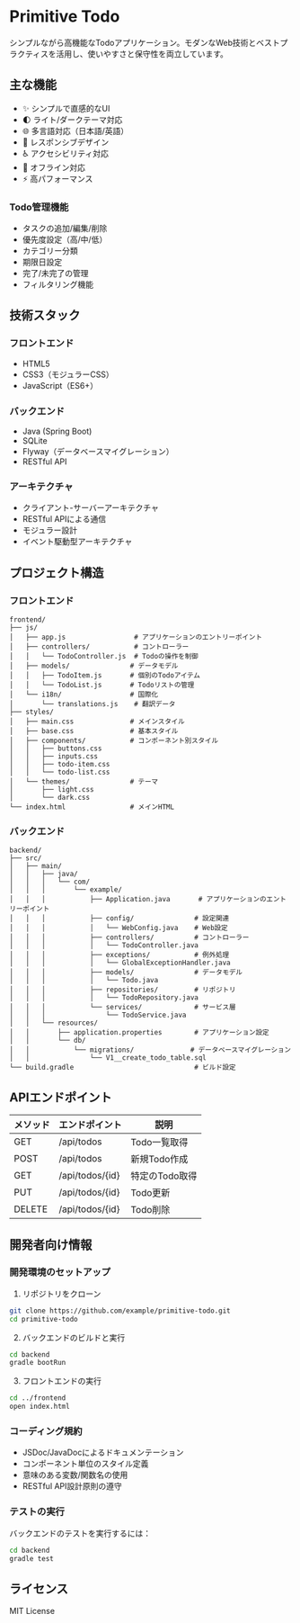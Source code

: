 # Primitive Todo

シンプルながら高機能なTodoアプリケーション。モダンなWeb技術とベストプラクティスを活用し、使いやすさと保守性を両立しています。

## 主な機能

- ✨ シンプルで直感的なUI
- 🌓 ライト/ダークテーマ対応
- 🌐 多言語対応（日本語/英語）
- 📱 レスポンシブデザイン
- ♿ アクセシビリティ対応
- 🔄 オフライン対応
- ⚡ 高パフォーマンス

### Todo管理機能

- タスクの追加/編集/削除
- 優先度設定（高/中/低）
- カテゴリー分類
- 期限日設定
- 完了/未完了の管理
- フィルタリング機能

## 技術スタック

### フロントエンド
- HTML5
- CSS3（モジュラーCSS）
- JavaScript（ES6+）

### バックエンド
- Java (Spring Boot)
- SQLite
- Flyway（データベースマイグレーション）
- RESTful API

### アーキテクチャ
- クライアント-サーバーアーキテクチャ
- RESTful APIによる通信
- モジュラー設計
- イベント駆動型アーキテクチャ

## プロジェクト構造

### フロントエンド
```
frontend/
├── js/
│   ├── app.js                 # アプリケーションのエントリーポイント
│   ├── controllers/           # コントローラー
│   │   └── TodoController.js  # Todoの操作を制御
│   ├── models/               # データモデル
│   │   ├── TodoItem.js       # 個別のTodoアイテム
│   │   └── TodoList.js       # Todoリストの管理
│   └── i18n/                 # 国際化
│       └── translations.js    # 翻訳データ
├── styles/
│   ├── main.css              # メインスタイル
│   ├── base.css              # 基本スタイル
│   ├── components/           # コンポーネント別スタイル
│   │   ├── buttons.css
│   │   ├── inputs.css
│   │   ├── todo-item.css
│   │   └── todo-list.css
│   └── themes/               # テーマ
│       ├── light.css
│       └── dark.css
└── index.html                # メインHTML
```

### バックエンド
```
backend/
├── src/
│   ├── main/
│   │   ├── java/
│   │   │   └── com/
│   │   │       └── example/
│   │   │           ├── Application.java       # アプリケーションのエントリーポイント
│   │   │           ├── config/               # 設定関連
│   │   │           │   └── WebConfig.java    # Web設定
│   │   │           ├── controllers/          # コントローラー
│   │   │           │   └── TodoController.java
│   │   │           ├── exceptions/           # 例外処理
│   │   │           │   └── GlobalExceptionHandler.java
│   │   │           ├── models/               # データモデル
│   │   │           │   └── Todo.java
│   │   │           ├── repositories/         # リポジトリ
│   │   │           │   └── TodoRepository.java
│   │   │           └── services/             # サービス層
│   │   │               └── TodoService.java
│   │   └── resources/
│   │       ├── application.properties        # アプリケーション設定
│   │       └── db/
│   │           └── migrations/              # データベースマイグレーション
│   │               └── V1__create_todo_table.sql
└── build.gradle                              # ビルド設定
```

## APIエンドポイント

| メソッド | エンドポイント       | 説明                     |
|----------|----------------------|--------------------------|
| GET      | /api/todos           | Todo一覧取得             |
| POST     | /api/todos           | 新規Todo作成             |
| GET      | /api/todos/{id}      | 特定のTodo取得           |
| PUT      | /api/todos/{id}      | Todo更新                 |
| DELETE   | /api/todos/{id}      | Todo削除                 |

## 開発者向け情報

### 開発環境のセットアップ

1. リポジトリをクローン
```bash
git clone https://github.com/example/primitive-todo.git
cd primitive-todo
```

2. バックエンドのビルドと実行
```bash
cd backend
gradle bootRun
```

3. フロントエンドの実行
```bash
cd ../frontend
open index.html
```

### コーディング規約

- JSDoc/JavaDocによるドキュメンテーション
- コンポーネント単位のスタイル定義
- 意味のある変数/関数名の使用
- RESTful API設計原則の遵守

### テストの実行

バックエンドのテストを実行するには：
```bash
cd backend
gradle test
```

## ライセンス

MIT License
